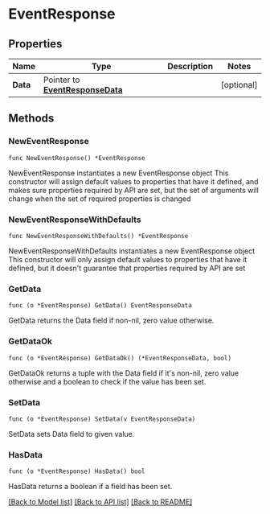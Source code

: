 # EventResponse

## Properties

Name | Type | Description | Notes
------------ | ------------- | ------------- | -------------
**Data** | Pointer to [**EventResponseData**](EventResponseData.md) |  | [optional] 

## Methods

### NewEventResponse

`func NewEventResponse() *EventResponse`

NewEventResponse instantiates a new EventResponse object
This constructor will assign default values to properties that have it defined,
and makes sure properties required by API are set, but the set of arguments
will change when the set of required properties is changed

### NewEventResponseWithDefaults

`func NewEventResponseWithDefaults() *EventResponse`

NewEventResponseWithDefaults instantiates a new EventResponse object
This constructor will only assign default values to properties that have it defined,
but it doesn't guarantee that properties required by API are set

### GetData

`func (o *EventResponse) GetData() EventResponseData`

GetData returns the Data field if non-nil, zero value otherwise.

### GetDataOk

`func (o *EventResponse) GetDataOk() (*EventResponseData, bool)`

GetDataOk returns a tuple with the Data field if it's non-nil, zero value otherwise
and a boolean to check if the value has been set.

### SetData

`func (o *EventResponse) SetData(v EventResponseData)`

SetData sets Data field to given value.

### HasData

`func (o *EventResponse) HasData() bool`

HasData returns a boolean if a field has been set.


[[Back to Model list]](../README.md#documentation-for-models) [[Back to API list]](../README.md#documentation-for-api-endpoints) [[Back to README]](../README.md)



